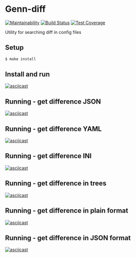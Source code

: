 # Genn-diff

[![Maintainability](https://api.codeclimate.com/v1/badges/ca66f1e815523163275b/maintainability)](https://codeclimate.com/github/enmalafeev/project-lvl2-s463/maintainability)
[![Build Status](https://travis-ci.com/enmalafeev/project-lvl2-s463.svg?branch=master)](https://travis-ci.com/enmalafeev/project-lvl2-s463)
[![Test Coverage](https://api.codeclimate.com/v1/badges/ca66f1e815523163275b/test_coverage)](https://codeclimate.com/github/enmalafeev/project-lvl2-s463/test_coverage)

Utility for searching diff in config files

## Setup

```sh
$ make install
```
## Install and run
[![asciicast](https://asciinema.org/a/241927.svg)](https://asciinema.org/a/241927)

## Running - get difference JSON
[![asciicast](https://asciinema.org/a/241657.svg)](https://asciinema.org/a/241657)

## Running - get difference YAML
[![asciicast](https://asciinema.org/a/241926.svg)](https://asciinema.org/a/241926)

## Running - get difference INI
[![asciicast](https://asciinema.org/a/241928.svg)](https://asciinema.org/a/241928)

## Running - get difference in trees
[![asciicast](https://asciinema.org/a/242523.svg)](https://asciinema.org/a/242523)

## Running - get difference in plain format
[![asciicast](https://asciinema.org/a/242949.svg)](https://asciinema.org/a/242949)

## Running - get difference in JSON format
[![asciicast](https://asciinema.org/a/242987.svg)](https://asciinema.org/a/242987)